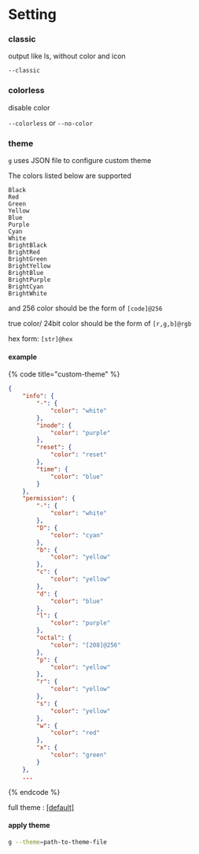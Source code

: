 # Setting

### classic

output like ls, without color and icon

`--classic`

### colorless

disable color

`--colorless` or `--no-color`

### theme

`g` uses JSON file to configure custom theme

The colors listed below are supported

```
Black       
Red         
Green       
Yellow      
Blue        
Purple      
Cyan        
White       
BrightBlack 
BrightRed   
BrightGreen 
BrightYellow
BrightBlue  
BrightPurple
BrightCyan  
BrightWhite 
```

and 256 color should be the form of `[code]@256`

true color/ 24bit color should be the form of `[r,g,b]@rgb`

hex form: `[str]@hex`

#### example

{% code title="custom-theme" %}
```json
{
    "info": {
        "-": {
            "color": "white"
        },
        "inode": {
            "color": "purple"
        },
        "reset": {
            "color": "reset"
        },
        "time": {
            "color": "blue"
        }
    },
    "permission": {
        "-": {
            "color": "white"
        },
        "D": {
            "color": "cyan"
        },
        "b": {
            "color": "yellow"
        },
        "c": {
            "color": "yellow"
        },
        "d": {
            "color": "blue"
        },
        "l": {
            "color": "purple"
        },
        "octal": {
            "color": "[208]@256"
        },
        "p": {
            "color": "yellow"
        },
        "r": {
            "color": "yellow"
        },
        "s": {
            "color": "yellow"
        },
        "w": {
            "color": "red"
        },
        "x": {
            "color": "green"
        }
    },
    ...
```
{% endcode %}

full theme : [\[default\]](https://github.com/Equationzhao/g/blob/master/theme/default.json)

#### apply theme

```bash
g --theme=path-to-theme-file
```
